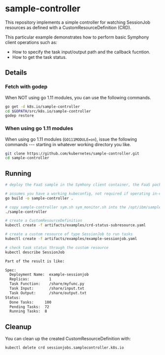 # sample-controller

This repository implements a simple controller for watching SessionJob resources as
defined with a CustomResourceDefinition (CRD).

This particular example demonstrates how to perform basic Symphony client operations such as:

* How to specify the task input/output path and the callback fucntion.
* How to get the task status.

## Details


### Fetch with godep

When NOT using go 1.11 modules, you can use the following commands.

```sh
go get -d k8s.io/sample-controller
cd $GOPATH/src/k8s.io/sample-controller
godep restore
```

### When using go 1.11 modules

When using go 1.11 modules (`GO111MODULE=on`), issue the following
commands --- starting in whatever working directory you like.

```sh
git clone https://github.com/kubernetes/sample-controller.git
cd sample-controller
```

## Running

```sh
# deploy the FaaS sample in the Symhony client container, the FaaS package (https://www.ibm.com/support/knowledgecenter/SSZUMP_7.3.0/prototypes/faas_installing_linux.html) is only for 7.3 now, you need to update the version in the application profile, copy related files (input.txt myfunc.py) to folder /share.

# assumes you have a working kubeconfig, not required if operating in-cluster
go build -o sample-controller .

# copy sample-controller sym.sh sym_monitor.sh into the /opt/ibm/sample-controller folder of the Symhony client container, grant 775 permission for the .sh files and then run
./sample-controller

# create a CustomResourceDefinition
kubectl create -f artifacts/examples/crd-status-subresource.yaml

# create a custom resource of type SessionJob to run tasks
kubectl create -f artifacts/examples/example-sessionjob.yaml

# check task status through the custom resource
kubectl describe SessionJob

Part of the result is like:

Spec:
  Deployment Name:  example-sessionjob
  Replicas:         1
  Task Function:    /share/myfunc.py
  Task Input:       /share/input.txt
  Task Output:      /share/output.txt
Status:
  Done Tasks:     100
  Pending Tasks:  72
  Running Tasks:  8

```

## Cleanup

You can clean up the created CustomResourceDefinition with:

    kubectl delete crd sessionjobs.samplecontroller.k8s.io
